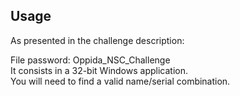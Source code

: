 Usage
-----

As presented in the challenge description:

File password: Oppida_NSC_Challenge  
It consists in a 32-bit Windows application.  
You will need to find a valid name/serial combination.  
